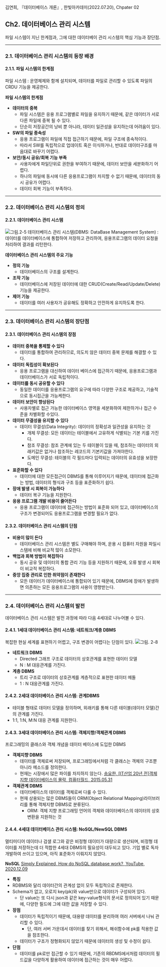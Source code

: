 김연희, 『데이터베이스 개론』, 한빛아카데미(2022.07.20), Chpater 02

## Ch2. 데이터베이스 관리 시스템
파일 시스템이 지닌 한계점과, 그에 대한 데이터베이 관리 시스템의 핵심 기능과 장단점.

---
### 2.1. 데이터베이스 관리 시스템의 등장 배경

#### 2.1.1. 파일 시스템의 한계점
파일 시스템
    : 운영체제와 함께 설치되며, 데이터를 파일로 관리할 수 있도록 파일의 CRDU 기능을 제공한다.

**파일 시스템의 한계점**
* **데이터의 중복**
    * 파일 시스템은 응용 프로그램별로 파일을 유지하기 때문에, 같은 데이터가 서로 다른 파일에 중복 될 수 있다.
    * 단순히 저장공간의 낭비 뿐 아니라, 데이터 일관성을 유지하는데 어려움이 있다.
* **SW의 파일 종속성**
    * 응용 프로그램이 파일에 직접 접근하기 때문에, 파일 구조에 종속적이다.
    * 따라서 SW를 독립적으로 업데이트 혹은 이식하거나, 반대로 데이터구조를 마음대로 바꾸기 어렵다.
* **보안/동시 공유/회복 기능 부족**
    * 사용자에게 파일단위로 권한을 부여하기 때문에, 데이터 보안을 세분화하기 어렵다.
    * 하나의 파일에 동시에 다른 응용프로그램이 차지할 수 없기 때문에, 데이터의 동시 공유가 어렵다.
    * 데이터 회복 기능이 부족하다.

---
### 2.2. 데이터베이스 관리 시스템의 정의

#### 2.2.1. 데이터베이스 관리 시스템
![그림.2-5](./images/2-5.jpg)
데이터베이스 관리 시스템(DBMS: DataBase Management System)
: 데이터를 데이터베이스에 통합하여 저장하고 관리하여, 응용프로그램의 데이터 요청을 처리하여 결과를 리턴한다.

**데이터베이스 관리 시스템의 주요 기능**
* **정의 기능**
    * 데이터베이스의 구조를 설계한다.
* **조작 기능**
    * 데이터베이스에 저장된 데이터에 대한 CRUD(Create/Read/Update/Delete)기능을 제공한다.
* **제어 기능**
    * 데이터를 여러 사용자가 공유해도 정확하고 안전하게 유지하도록 한다.

---
### 2.3. 데이터베이스 관리 시스템의 장단점

#### 2.3.1. 데이터베이스 관리 시스템의 장점
* **데이터 중복을 통제할 수 있다**
    * 데이터를 통합하여 관리하므로, 의도치 않은 데이터 중복 문제를 해결할 수 있다.
* **데이터 독립성이 확보된다**
    * 응용 프로그램을 대신하여 데이터 베이스에 접근하기 때문에, 응용프로그램과 데이터베이스가 서로 독립적이다.
* **데이터를 동시 공유할 수 있다**
    * 동일한 데이터를 응용프로그램의 요구에 따라 다양한 구조로 제공하고, 기술적으로 동시접근을 가능케한다.
* **데이터 보안이 향상된다**
    * 사용자별로 접근 가능한 데이터베이스 영역을 세분화하여 제한하거나 접근 수준을 차별화할 수있다.
* **데이터 무결성을 유지할 수 있다**
    * 데이터 무결성(Data Integrity): 데이터의 정확성과 일관성을 유지하는 것
        * 개체 무결성: 모든 데이터는 테이블에서 고유하게 식별되는 기본 키를 가진다.
        * 참조 무결성: 참조 관계에 있는 두 테이블이 있을 때, 참조하는 데이터의 외래키값은 없거나 참조하는 레코드의 기본키값을 가져야한다.
        * 도메인 무결성: 테이블의 각 필드마다 입력되는 데이터의 유효성을 보장한다.
* **표준화할 수 있다**
    * 데이터에 대한 모든접근이 DBMS를 통해 이루어지기 때문에, 데이터에 접근화는 방법, 데이터의 형식과 구조 등을 표준화하기 쉽다.
* **장애 발생 시 회복이 가능하다**
    * 데이터 복구 기능을 지원한다.
* **응용 프로그램 개발 비용이 줄어든다**
    * 응용 프로그램이 데이터에 접근하는 방법이 표준화 되어 있고, 데이터베이스의 구조가 변경되어도 응용프로그램을 변경할 필요가 없다.

#### 2.3.2. 데이터베이스 관리 시스템의 단점
* **비용이 많이 든다**
    * 데이터베이스 관리 시스템은 별도 구매해야 하며, 운용 시 컴퓨터 자원을 파일시스템에 비해 비교적 많이 소모한다.
* **백업과 회복 방법이 복잡하다**
    * 동시 공유 및 데이터의 통합 관리 기능 등을 지원하기 때문에, 오류 발생 시 회복이 비교적 복잡하다.
* **중앙 집중 관리로 인한 취약점이 존재한다**
    * 모든 데이터가 데이터베이스에 통합되어 있기 때문에, DBMS에 장애가 발생하면 의존하는 모든 응용프로그램의 사용이 영향받는다.

---
### 2.4. 데이터베이스 관리 시스템의 발전
데이터베이스 관리 시스템은 발전 과정에 따라 다음 4세대로 나누어볼 수 있다.

#### 2.4.1. 1세대 데이터베이스 관리 시스템: 네트워크/계층 DBMS
복잡한 현실 세계를 표현하기 어렵고, 구조 변경이 어렵다는 단점이 있다.
![그림. 2-8](./images/2-8.jpg)
* **네트워크 DBMS**
    * Directed 그래프 구조로 데이터의 상호관계를 표현한 데이터 모델
    * N : M 대응관계를 가진다.
* **계층 DBMS**
    * 트리 구조로 데이터의 상호관계를 계층적으로 표현한 데이터 메돌
    * 1 : N 대응관계를 가진다.

#### 2.4.2. 2세대 데이터베이스 관리 시스템: 관계DBMS
* 테이블 형태로 데이터 모델을 정의하며, 외래키를 통해 다른 테이블(데이터 모델)간의 관계를 가진다.
* 1:1, 1:N, M:N 대응 관계를 지원한다.


#### 2.4.3. 3세대 데이터베이스 관리 시스템: 객체지향/객체관계 DBMS
프로그래밍의 클래스와 객체 개념을 데이터 베이스에 도입한 DBMS
* **객체지향 DBMS**
    * 데이터를 객체로써 저장되며, 프로그래밍에서처럼 각 클래스는 객체의 구조뿐 아니라 메소드를 정의한다.
    * 현재는 시장에서 많은 파이를 차지하지 않는다.
    [송요한, [IT산업 20년 전]객체지향 데이터베이스의 몰락, 컴퓨터월드, 2015.05.31](https://www.comworld.co.kr/news/articleView.html?idxno=48790)
* **객체관계 DBMS**
    * 데이터베이스의 데이터를 객체로써 다룰 수 있다.
    * 현재 상용되는 많은 DBMS들이 ORM(Object Relational Mapping)라이브러리를 통해 객체지향 DBMS로 분류된다.
        * ORM: 객체 지향 프로그래밍 언어의 객체와 데이터베이스의 데이터의 상호변환을 지원하는 것

#### 2.4.4. 4세대 데이터베이스 관리 시스템: NoSQL/NewSQL DBMS
멀티미디어 데이터나 검샐 로그와 같은 비정형 데이터가 대량으로 생산되며, 비정형 데이터를 저장하는데 더 적합한 4세대 DBMS의 필요성이 대두되고 있다. 기업 별로 독자개발하여 쓰이고 있으며, 아직 표준화가 이뤄지지 않았다.

**NoSQL**
[Simply Explained, How do NoSQL database work?, YouTube, 2020.12.09](https://www.youtube.com/watch?v=0buKQHokLK8)
* **특징** 
* RDBMS와 달리 데이터간의 관계성 없이 모두 독립적으로 존재한다.
* Schema가 없고, 오로지 key(pk)와 value만으로 데이터가 구성되어 있다.
    * 단 value는 또 다시 json과 같은 key-value형식의 문서로 정의되어 있기 때문에, 다양한 필드에 그에 대한 값을 저장할 수 있다.
* **장점**
    * 데이터가 독립적이기 때문에, 대용량 데이터를 분리하여 여러 서버에서 나눠 관리할 수 있다.
        * 단, 여러 서버 가운데서 데이터를 찾기 위해서, 해쉬함수에 pk를 적용한 값을 참조한다.
    * 데이터가 구조가 정형화되지 않았기 때문에 데이터의 생성 및 수정이 쉽다.
* **단점**
    * 데이터를 pk로만 접근할 수 있기 때문에, 기존의 RBDMS에서처럼 데이터의 필드값을 다양하게 활용하여 데이터에 접근하는 것이 매우 어렵다.
